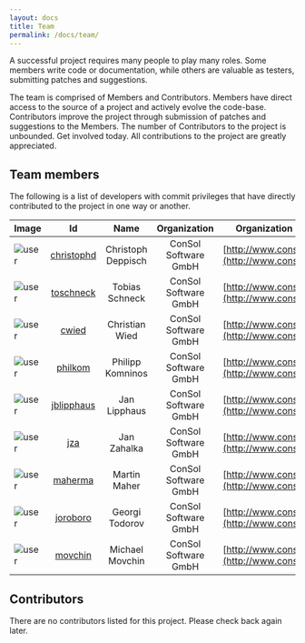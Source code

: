 ```yaml
---
layout: docs
title: Team
permalink: /docs/team/
---
```


A successful project requires many people to play many roles. Some members write code or documentation, while others are 
valuable as testers, submitting patches and suggestions.

The team is comprised of Members and Contributors. Members have direct access to the source of a project and actively 
evolve the code-base. Contributors improve the project through submission of patches and suggestions to the Members. 
The number of Contributors to the project is unbounded. Get involved today. All contributions to the project are greatly 
appreciated.

## Team members

The following is a list of developers with commit privileges that have directly contributed to the project in one way or 
another.

| Image | Id | Name | Organization | Organization URL | Roles |
|-------|:--:|:----:|:------------:|:----------------:|:-----:|
| ![user](${site.path}img/user.png) | [christophd](http://github.com/christophd) | Christoph Deppisch | ConSol Software GmbH | [http://www.consol.de/](http://www.consol.de/) | Developer |
| ![user](${site.path}img/user.png) | [toschneck](http://github.com/toschneck) | Tobias Schneck | ConSol Software GmbH | [http://www.consol.de/](http://www.consol.de/) | Developer |
| ![user](${site.path}img/user.png) | [cwied](http://github.com/cwied) | Christian Wied | ConSol Software GmbH | [http://www.consol.de/](http://www.consol.de/) | Developer |
| ![user](${site.path}img/user.png) | [philkom](http://github.com/philkom) | Philipp Komninos | ConSol Software GmbH | [http://www.consol.de/](http://www.consol.de/) | Developer |
| ![user](${site.path}img/user.png) | [jblipphaus](http://github.com/jblipphaus) | Jan Lipphaus | ConSol Software GmbH | [http://www.consol.de/](http://www.consol.de/) | Developer |
| ![user](${site.path}img/user.png) | [jza](http://github.com/jaza089) | Jan Zahalka | ConSol Software GmbH | [http://www.consol.de/](http://www.consol.de/) | Developer |
| ![user](${site.path}img/user.png) | [maherma](http://github.com/martinmaher) | Martin Maher | ConSol Software GmbH | [http://www.consol.de/](http://www.consol.de/) | Developer |
| ![user](${site.path}img/user.png) | [joroboro](http://github.com/joroboro) | Georgi Todorov | ConSol Software GmbH | [http://www.consol.de/](http://www.consol.de/) | Developer |
| ![user](${site.path}img/user.png) | [movchin](http://github.com) | Michael Movchin | ConSol Software GmbH | [http://www.consol.de/](http://www.consol.de/) | Web Developer |

## Contributors

There are no contributors listed for this project. Please check back again later.